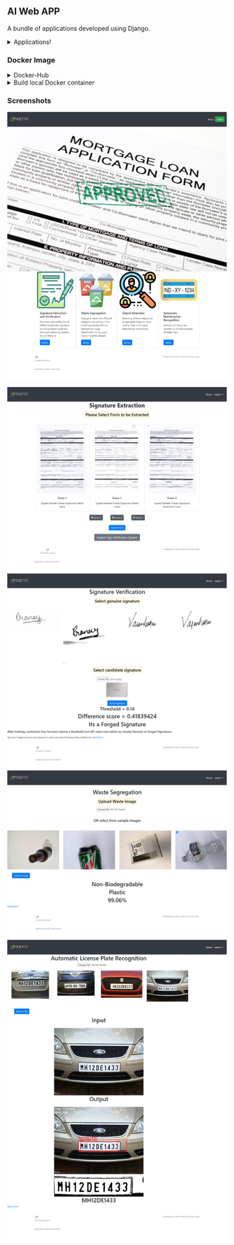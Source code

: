 ## AI Web APP
A bundle of applications developed using Django.
<details>
 <summary>Applications!</summary>

- Signture Extraction and Verification
	- Image Processing
		- OpenCV - ROI, Canny Edge, HSV, Morphological Transformation
	 - Image Classification
		 - Siamese Neural Network - Signature Verification
- Waste Segregation
	- Convolution Neural Network
 - Object Detection
	 - YOLO 
 - Automatic License Plate Recognition 
	 - Viola Jones Algorithm - HaarCascades  
	 - YOLO - Trucks License plate identification ( Integration pending)
	-	pytesseract for OCR, MLP (pending)
</details>

### Docker Image

<details><summary> Docker-Hub</summary><blockquote>

```sh
docker pull vvohra/webapp:v1
```
or
```sh
version: '3.1'

services:
  db:
    image: postgres
    environment:
      POSTGRES_DB: "db"
      POSTGRES_HOST_AUTH_METHOD: "trust"
  web:
    image: vvohra/webapp:v1
    command:
      - /bin/bash
      - -c
      - |
        python manage.py migrate
        python manage.py runserver 0.0.0.0:8000
    ports:
      - "8000:8000"
    depends_on:
      - db
```
```sh
docker-compose up
```
</blockquote></details>

<details><summary> Build local Docker container</summary><blockquote>

```sh
docker-compose build
docker-compose run web bash
python3 manage.py migrate
python3 manage.py createsuperuser
exit
docker-compose up
0.0.0.0:8000
```
</blockquote></details>

### Screenshots
![Home](https://github.com/vasantvohra/AI-WebAPP/blob/master/media/AI%20web%20app.jpg "Homepage")

![Signature Extraction](https://github.com/vasantvohra/AI-WebAPP/blob/master/media/AI%20web%20app%20(1).jpg "Signature Extraction")
![Signature Verification](https://github.com/vasantvohra/AI-WebAPP/blob/master/media/AI%20web%20app%20(3).jpg "Signature Verification")
![Waste Segregation](https://github.com/vasantvohra/AI-WebAPP/blob/master/media/AI%20web%20app%20(4).jpg "Waste Segregation")
![ALPR](https://github.com/vasantvohra/AI-WebAPP/blob/master/media/AI%20web%20app%20(7).jpg "ALPR")
